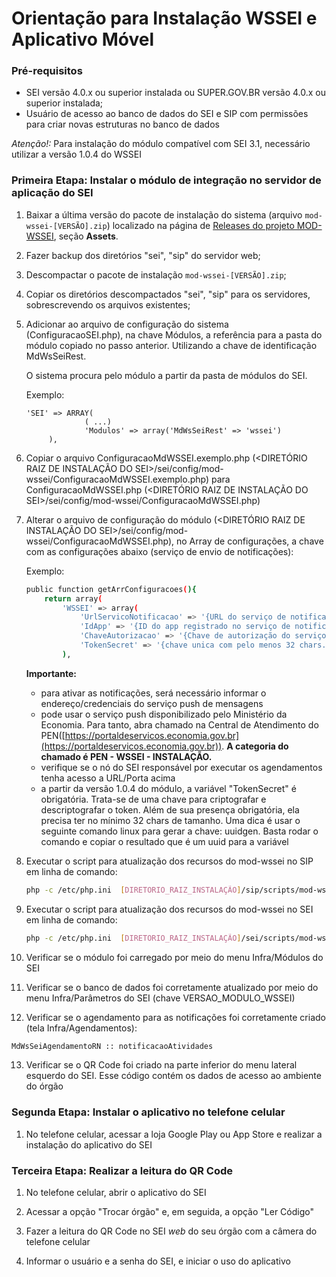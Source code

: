 # Orientação para Instalação WSSEI e Aplicativo Móvel


### Pré-requisitos

- SEI versão 4.0.x ou superior instalada ou SUPER.GOV.BR versão 4.0.x ou superior instalada;
- Usuário de acesso ao banco de dados do SEI e SIP com permissões para criar novas estruturas no banco de dados

*Atenção!:* Para instalação do módulo compatível com SEI 3.1, necessário utilizar a versão 1.0.4 do WSSEI


### Primeira Etapa: Instalar o módulo de integração no servidor de aplicação do SEI

1. Baixar a última versão do pacote de instalação do sistema (arquivo `mod-wssei-[VERSÃO].zip`) localizado na página de [Releases do projeto MOD-WSSEI](https://github.com/spbgovbr/mod-wssei/releases), seção **Assets**.

2. Fazer backup dos diretórios "sei", "sip" do servidor web;

3. Descompactar o pacote de instalação `mod-wssei-[VERSÃO].zip`;

4. Copiar os diretórios descompactados "sei", "sip" para os servidores, sobrescrevendo os arquivos existentes;
   
5. Adicionar ao arquivo de configuração do sistema (ConfiguracaoSEI.php), na chave Módulos, a referência para a pasta do módulo copiado no passo anterior. Utilizando a chave de identificação MdWsSeiRest.

   O sistema procura pelo módulo a partir da pasta de módulos do SEI.

   Exemplo:
   ```
   'SEI' => ARRAY(
                ( ...)
                'Modulos' => array('MdWsSeiRest' => 'wssei')
        ),
   ```
6. Copiar o arquivo ConfiguracaoMdWSSEI.exemplo.php (<DIRETÓRIO RAIZ DE INSTALAÇÃO DO SEI>/sei/config/mod-wssei/ConfiguracaoMdWSSEI.exemplo.php) para ConfiguracaoMdWSSEI.php (<DIRETÓRIO RAIZ DE INSTALAÇÃO DO SEI>/sei/config/mod-wssei/ConfiguracaoMdWSSEI.php)
7. Alterar o arquivo de configuração do módulo (<DIRETÓRIO RAIZ DE INSTALAÇÃO DO SEI>/sei/config/mod-wssei/ConfiguracaoMdWSSEI.php), no Array de configurações, a chave com as configurações abaixo (serviço de envio de notificações):

   Exemplo:
   ```bash
   public function getArrConfiguracoes(){
       return array(
           'WSSEI' => array(
               'UrlServicoNotificacao' => '{URL do serviço de notificação}',
               'IdApp' => '{ID do app registrado no serviço de notificação}',
               'ChaveAutorizacao' => '{Chave de autorização do serviço de notificação}',
               'TokenSecret' => '{chave unica com pelo menos 32 chars. Pode usar o comando uuidgen para gerar}'
           ),
   ```

   **Importante:**
   * para ativar as notificações, será necessário informar o endereço/credenciais do serviço push de mensagens
   * pode usar o serviço push disponibilizado pelo Ministério da Economia. Para tanto, abra
chamado na Central de Atendimento do  PEN([https://portaldeservicos.economia.gov.br](https://portaldeservicos.economia.gov.br)). **A categoria do chamado é PEN - WSSEI - INSTALAÇÃO.**
   * verifique se o nó do SEI responsável por executar os agendamentos tenha acesso a URL/Porta acima
   * a partir da versão 1.0.4 do módulo, a variável "TokenSecret" é obrigatória. Trata-se de uma chave para criptografar e descriptografar o token. Além de sua presença obrigatória, ela precisa ter no mínimo 32 chars de tamanho. Uma dica é usar o seguinte comando linux para gerar a chave: uuidgen. Basta rodar o comando e copiar o resultado que é um uuid para a variável

8. Executar o script para atualização dos recursos do mod-wssei no SIP em linha de comando:

   ```bash
   php -c /etc/php.ini  [DIRETORIO_RAIZ_INSTALAÇÃO]/sip/scripts/mod-wssei/sip_atualizar_versao_modulo_wssei.php
   ```

9. Executar o script para atualização dos recursos do mod-wssei no SEI em linha de comando:

   ```bash
   php -c /etc/php.ini  [DIRETORIO_RAIZ_INSTALAÇÃO]/sei/scripts/mod-wssei/sei_atualizar_versao_modulo_wssei.php
   ``` 

10. Verificar se o módulo foi carregado por meio do menu Infra/Módulos do SEI

11. Verificar se o banco de dados foi corretamente atualizado por meio do menu Infra/Parâmetros do SEI (chave VERSAO_MODULO_WSSEI)

12. Verificar se o agendamento para as notificações foi corretamente criado (tela Infra/Agendamentos):
   ```bash
   MdWsSeiAgendamentoRN :: notificacaoAtividades
   ```

13. Verificar se o QR Code foi criado na parte inferior do menu lateral esquerdo do SEI. Esse código contém os dados de acesso ao ambiente do órgão


### Segunda Etapa: Instalar o aplicativo no telefone celular

1. No telefone celular, acessar a loja Google Play ou App Store e realizar a instalação do aplicativo do SEI


### Terceira Etapa: Realizar a leitura do QR Code

1. No telefone celular, abrir o aplicativo do SEI

2. Acessar a opção &quot;Trocar órgão&quot; e, em seguida, a opção &quot;Ler Código&quot;

3. Fazer a leitura do QR Code no SEI _web_ do seu órgão com a câmera do telefone celular

4. Informar o usuário e a senha do SEI, e iniciar o uso do aplicativo

